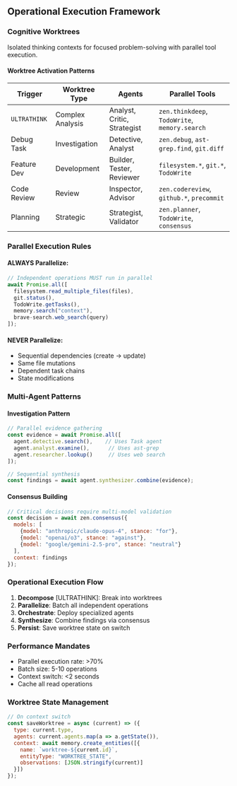 ## Operational Execution Framework

### Cognitive Worktrees
Isolated thinking contexts for focused problem-solving with parallel tool execution.

#### Worktree Activation Patterns
| Trigger | Worktree Type | Agents | Parallel Tools |
|---------|--------------|--------|----------------|
| `ULTRATHINK` | Complex Analysis | Analyst, Critic, Strategist | `zen.thinkdeep`, `TodoWrite`, `memory.search` |
| Debug Task | Investigation | Detective, Analyst | `zen.debug`, `ast-grep.find`, `git.diff` |
| Feature Dev | Development | Builder, Tester, Reviewer | `filesystem.*`, `git.*`, `TodoWrite` |
| Code Review | Review | Inspector, Advisor | `zen.codereview`, `github.*`, `precommit` |
| Planning | Strategic | Strategist, Validator | `zen.planner`, `TodoWrite`, `consensus` |

### Parallel Execution Rules

#### ALWAYS Parallelize:
```javascript
// Independent operations MUST run in parallel
await Promise.all([
  filesystem.read_multiple_files(files),
  git.status(),
  TodoWrite.getTasks(),
  memory.search("context"),
  brave-search.web_search(query)
]);
```

#### NEVER Parallelize:
- Sequential dependencies (create → update)
- Same file mutations
- Dependent task chains
- State modifications

### Multi-Agent Patterns

#### Investigation Pattern
```javascript
// Parallel evidence gathering
const evidence = await Promise.all([
  agent.detective.search(),    // Uses Task agent
  agent.analyst.examine(),      // Uses ast-grep
  agent.researcher.lookup()     // Uses web search
]);

// Sequential synthesis
const findings = await agent.synthesizer.combine(evidence);
```

#### Consensus Building
```javascript
// Critical decisions require multi-model validation
const decision = await zen.consensus({
  models: [
    {model: "anthropic/claude-opus-4", stance: "for"},
    {model: "openai/o3", stance: "against"},
    {model: "google/gemini-2.5-pro", stance: "neutral"}
  ],
  context: findings
});
```

### Operational Execution Flow

1. **Decompose** [ULTRATHINK]: Break into worktrees
2. **Parallelize**: Batch all independent operations  
3. **Orchestrate**: Deploy specialized agents
4. **Synthesize**: Combine findings via consensus
5. **Persist**: Save worktree state on switch

### Performance Mandates
- Parallel execution rate: >70%
- Batch size: 5-10 operations
- Context switch: <2 seconds
- Cache all read operations

### Worktree State Management
```javascript
// On context switch
const saveWorktree = async (current) => ({
  type: current.type,
  agents: current.agents.map(a => a.getState()),
  context: await memory.create_entities([{
    name: `worktree-${current.id}`,
    entityType: "WORKTREE_STATE",
    observations: [JSON.stringify(current)]
  }])
});
```
